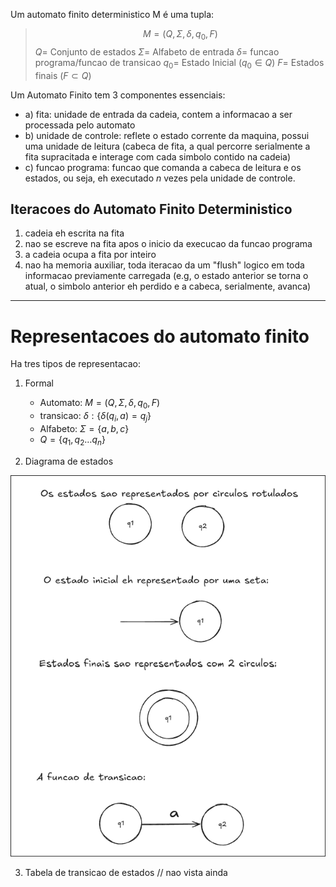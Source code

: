 Um automato finito deterministico M é uma tupla:  

>$$M = (Q, \Sigma, \delta, q_{0}, F)$$
>$Q =$ Conjunto de estados
>$\Sigma =$ Alfabeto de entrada
>$\delta=$ funcao programa/funcao de transicao
>$q_{0}=$ Estado Inicial ($q_{0}\in Q$)
>$F =$ Estados finais ($F \subset Q$)

Um Automato Finito  tem 3 componentes essenciais:
- a) fita: unidade de entrada da cadeia, contem a informacao a ser processada pelo automato
- b) unidade de controle: reflete o estado corrente da maquina, possui uma unidade de leitura (cabeca de fita, a qual percorre serialmente a fita supracitada e interage com cada simbolo contido na cadeia)
- c) funcao programa: funcao que comanda a cabeca de leitura e os estados, ou seja, eh executado $n$ vezes pela unidade de controle.

## Iteracoes do Automato Finito Deterministico
1. cadeia eh escrita na fita
2. nao se escreve na fita apos o inicio da execucao da funcao programa
3. a cadeia ocupa a fita por inteiro
4.  nao ha memoria auxiliar, toda iteracao da um "flush" logico em toda informacao previamente carregada (e.g, o estado anterior se torna o atual, o simbolo anterior eh perdido e a cabeca, serialmente, avanca)

---
# Representacoes do automato finito

Ha tres tipos de representacao:
1) Formal
	- Automato: $M = (Q, \Sigma, \delta, q_{0}, F)$
	- transicao: $\delta: \{ \delta(q_{i}, a) = q_j\}$
	- Alfabeto: $\Sigma=\{a,b,c\}$
	- $Q = \{q_{1}, q_{2} \dots q_{n}\}$

2) Diagrama de estados

![excalidraw](../../dist/automato-finito-rep.png)

3) Tabela de transicao de estados
// nao vista ainda